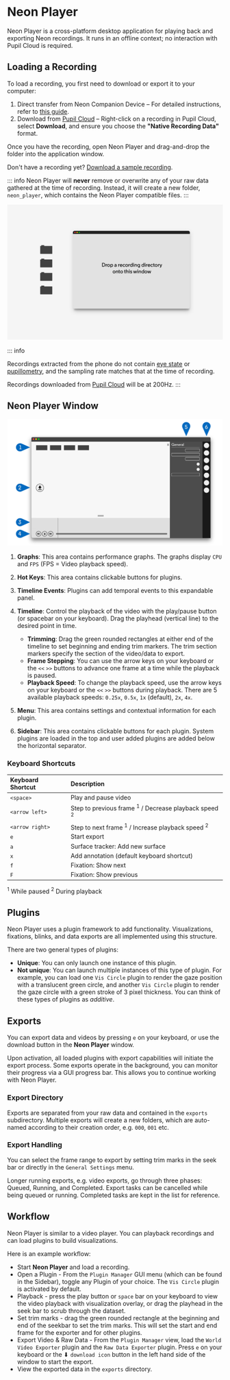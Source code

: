 # Neon Player

Neon Player is a cross-platform desktop application for playing back and exporting Neon recordings. It runs in an
offline context; no interaction with Pupil Cloud is required.

<script setup>
import DownloadLinks from '@components/DownloadLinks.vue'
</script>

<download-links
  src="https://api.github.com/repos/pupil-labs/neon-player/releases/latest"
  text="Download Neon Player"
  icon="./neon-player.svg"
/>

## Loading a Recording
To load a recording, you first need to download or export it to your computer:

1. Direct transfer from Neon Companion Device – For detailed instructions, refer to [this guide](/data-collection/transfer-recordings-via-usb/).
2. Download from [Pupil Cloud](/pupil-cloud/) – Right-click on a recording in Pupil Cloud, select **Download**, and ensure you choose the **"Native Recording Data"** format.

Once you have the recording, open Neon Player and drag-and-drop the folder into the application window.

Don't have a recording yet? [Download a sample recording](https://api.cloud.pupil-labs.com/v2/workspaces/3d240903-cbf7-485a-84b1-3498f00e236c/recordings.zip?id=7c141c32-7a8d-411c-9428-70d16de9a9ea&share-key=eyJhbGciOiJIUzI1NiIsInR5cCI6IkpXVCJ9.eyJ1aWQiOiJmY2Q5NWJkYS1lZjVhLTRlN2YtOWZiYi01NTc1NWFhYWQzZTAiLCJtZXRob2QiOiJHRVQiLCJwYXRoIjoiL3YyL3dvcmtzcGFjZXMvM2QyNDA5MDMtY2JmNy00ODVhLTg0YjEtMzQ5OGYwMGUyMzZjL3JlY29yZGluZ3MuemlwIiwicXVlcnkiOiJpZD03YzE0MWMzMi03YThkLTQxMWMtOTQyOC03MGQxNmRlOWE5ZWEiLCJleHAiOjE4NjkyMjA3NzkuMjEzMDEzNn0.xfR9ZqOWmql1EmAkqc_mszL63hER_s8HziAzfn89-QI "Download sample recording to use in Neon Player").

::: info
Neon Player will **never** remove or overwrite any of your raw data gathered at the time of recording. Instead, it will create a new folder, `neon_player`, which contains the Neon Player compatible files.
:::

![Drag and drop recording folder](./pp-start.jpg)

::: info

Recordings extracted from the phone do not contain [eye state](../data-collection/data-streams/#_3d-eye-states) or [pupillometry](../data-collection/data-streams/#pupil-diameters), and the sampling rate matches that at the time of recording.

Recordings downloaded from [Pupil Cloud](./../pupil-cloud/) will be at 200Hz.
:::

## Neon Player Window

![Neon Player Callout](./pp-callout.jpg)

1. **Graphs**: This area contains performance graphs. The graphs display `CPU` and `FPS` (FPS = Video playback speed).
1. **Hot Keys**: This area contains clickable buttons for plugins.
1. **Timeline Events**: Plugins can add temporal events to this expandable panel.
1. **Timeline**: Control the playback of the video with the play/pause button (or spacebar on your keyboard). Drag the playhead (vertical line) to the desired point in time.

   - **Trimming**: Drag the green rounded rectangles at either end of the timeline to set beginning and ending trim markers. The trim section markers specify the section of the video/data to export.
   - **Frame Stepping**: You can use the arrow keys on your keyboard or the `<<` `>>` buttons to advance one frame at a time while the playback is paused.
   - **Playback Speed**: To change the playback speed, use the arrow keys on your keyboard or the `<<` `>>` buttons during playback. There are 5 available playback speeds: `0.25x`, `0.5x`, `1x` (default), `2x`, `4x`.

1. **Menu**: This area contains settings and contextual information for each plugin.
1. **Sidebar**: This area contains clickable buttons for each plugin. System plugins are loaded in the top and user added plugins are added below the horizontal separator.

### Keyboard Shortcuts

| Keyboard Shortcut | Description                                                                |
| :---------------- | :------------------------------------------------------------------------- |
| `<space>`         | Play and pause video                                                       |
| `<arrow left>`    | Step to previous frame <sup>1</sup> / Decrease playback speed <sup>2</sup> |
| `<arrow right>`   | Step to next frame <sup>1</sup> / Increase playback speed <sup>2</sup>     |
| `e`               | Start export                                                               |
| `a`               | Surface tracker: Add new surface                                           |
| `x`               | Add annotation (default keyboard shortcut)                                 |
| `f`               | Fixation: Show next                                                        |
| `F`               | Fixation: Show previous                                                    |

<sup>1</sup> While paused
<sup>2</sup> During playback

## Plugins

Neon Player uses a plugin framework to add functionality. Visualizations, fixations, blinks, and data exports are 
all implemented using this structure.

There are two general types of plugins:

- **Unique**: You can only launch one instance of this plugin.
- **Not unique**: You can launch multiple instances of this type of plugin. For example, you can load one `Vis Circle` plugin to render the gaze position with a translucent green circle, and another `Vis Circle` plugin to render the gaze circle with a green stroke of 3 pixel thickness. You can think of these types of plugins as _additive_.

## Exports
You can export data and videos by pressing `e` on your keyboard, or use the download button in the **Neon Player** window. 

Upon activation, all loaded plugins with export capabilities will initiate the export process. Some exports operate in the background, 
you can monitor their progress via a GUI progress bar. This allows you to continue working with Neon Player.

### Export Directory
Exports are separated from your raw data and contained in the `exports` subdirectory. Multiple exports will create a new 
folders, which are auto-named according to their creation order, e.g. `000`, `001` etc.

### Export Handling
You can select the frame range to export by setting trim marks in the seek bar or directly in the `General Settings` menu.

Longer running exports, e.g. video exports, go through three phases: Queued, Running, and Completed.
Export tasks can be cancelled while being queued or running.
Completed tasks are kept in the list for reference.

## Workflow

Neon Player is similar to a video player. You can playback recordings and can load plugins to build visualizations.

Here is an example workflow:

- Start **Neon Player** and load a recording.
- Open a Plugin - From the `Plugin Manager` GUI menu (which can be found in the Sidebar), toggle any Plugin of your choice. The `Vis Circle` plugin is activated by default.
- Playback - press the play button or `space` bar on your keyboard to view the video playback with visualization overlay, or drag the playhead in the seek bar to scrub through the dataset.
- Set trim marks - drag the green rounded rectangle at the beginning and end of the seekbar to set the trim marks. This will set the start and end frame for the exporter and for other plugins.
- Export Video & Raw Data - From the `Plugin Manager` view, load the `World Video Exporter` plugin and the `Raw Data Exporter` plugin. Press `e` on your keyboard or the ⬇ `download icon` button in the left hand side of the window to start the export.
- View the exported data in the `exports` directory.
